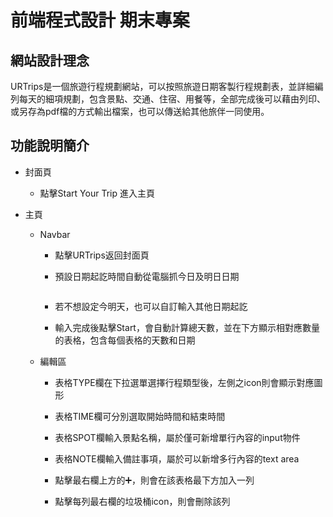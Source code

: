 # 前端程式設計 期末專案

## 網站設計理念

URTrips是一個旅遊行程規劃網站，可以按照旅遊日期客製行程規劃表，並詳細編列每天的細項規劃，包含景點、交通、住宿、用餐等，全部完成後可以藉由列印、或另存為pdf檔的方式輸出檔案，也可以傳送給其他旅伴一同使用。

## 功能說明簡介

* 封面頁
  
  * 點擊Start Your Trip 進入主頁

* 主頁

  * Navbar

    * 點擊URTrips返回封面頁
    
    * 預設日期起訖時間自動從電腦抓今日及明日日期

    ```javascript
    
    ```
    
    * 若不想設定今明天，也可以自訂輸入其他日期起訖

    * 輸入完成後點擊Start，會自動計算總天數，並在下方顯示相對應數量的表格，包含每個表格的天數和日期

  * 編輯區

    * 表格TYPE欄在下拉選單選擇行程類型後，左側之icon則會顯示對應圖形

    * 表格TIME欄可分別選取開始時間和結束時間

    * 表格SPOT欄輸入景點名稱，屬於僅可新增單行內容的input物件

    * 表格NOTE欄輸入備註事項，屬於可以新增多行內容的text area
    
    * 點擊最右欄上方的➕，則會在該表格最下方加入一列

    * 點擊每列最右欄的垃圾桶icon，則會刪除該列


